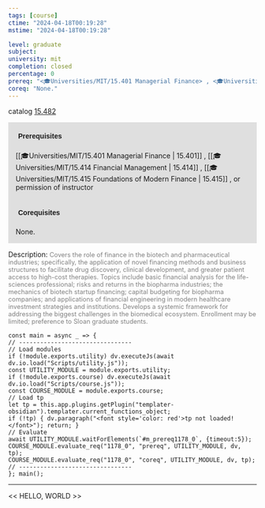 ```yaml
---
tags: [course]
ctime: "2024-04-18T00:19:28"
mstime: "2024-04-18T00:19:28"

level: graduate
subject: 
university: mit
completion: closed
percentage: 0
prereq: "<🎓Universities/MIT/15.401 Managerial Finance> , <🎓Universities/MIT/15.414 Financial Management> , <🎓Universities/MIT/15.415 Foundations of Modern Finance> , or permission of instructor"
coreq: "None."
---
```


catalog [15.482](http://student.mit.edu/catalog/m15b.html#15.482)

<span style="display: block; padding: 15px; background-color: rgb(100, 100, 100, 0.2);"><font id="m_prereq1178_0" style="display: block; font-family: Arial, sans-serif; font-weight: bold; padding: 5px">Prerequisites</font><br><span id="prereq1178_0">[[🎓Universities/MIT/15.401 Managerial Finance | 15.401]] , [[🎓Universities/MIT/15.414 Financial Management | 15.414]] , [[🎓Universities/MIT/15.415 Foundations of Modern Finance | 15.415]] , or permission of instructor</span></span>
<span style="display: block; padding: 15px; background-color: rgb(100, 100, 100, 0.2);"><font id="m_coreq1178_0" style="display: block; font-family: Arial, sans-serif; font-weight: bold; padding: 5px">Corequisites</font><br><span id="coreq1178_0">None.</span></span>

<font style="">Description:</font>
<font style="color: grey; font-size: 0.8rem;">Covers the role of finance in the biotech and pharmaceutical industries; specifically, the application of novel financing methods and business structures to facilitate drug discovery, clinical development, and greater patient access to high-cost therapies. Topics include basic financial analysis for the life-sciences professional; risks and returns in the biopharma industries; the mechanics of biotech startup financing; capital budgeting for biopharma companies; and applications of financial engineering in modern healthcare investment strategies and institutions. Develops a systemic framework for addressing the biggest challenges in the biomedical ecosystem. Enrollment may be limited; preference to Sloan graduate students.</font>

```dataviewjs
const main = async _ => {
// --------------------------------
// Load modules
if (!module.exports.utility) dv.executeJs(await dv.io.load("Scripts/utility.js"));
const UTILITY_MODULE = module.exports.utility;
if (!module.exports.course) dv.executeJs(await dv.io.load("Scripts/course.js"));
const COURSE_MODULE = module.exports.course;
// Load tp
let tp = this.app.plugins.getPlugin("templater-obsidian").templater.current_functions_object;
if (!tp) { dv.paragraph("<font style='color: red'>tp not loaded!</font>"); return; }
// Evaluate
await UTILITY_MODULE.waitForElements(`#m_prereq1178_0`, {timeout:5});
COURSE_MODULE.evaluate_req("1178_0", "prereq", UTILITY_MODULE, dv, tp);
COURSE_MODULE.evaluate_req("1178_0", "coreq", UTILITY_MODULE, dv, tp);
// --------------------------------
}; main();
```

---

<< HELLO, WORLD >>
